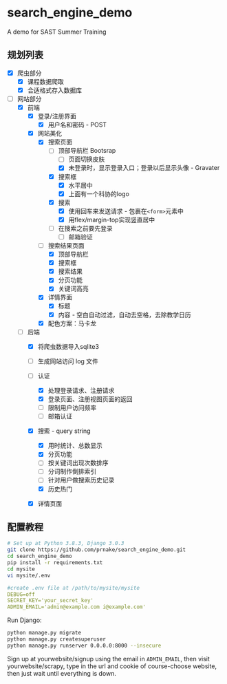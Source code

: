 # search_engine_demo
A demo for SAST Summer Training

## 规划列表

- [x] 爬虫部分
  - [x] 课程数据爬取
  - [x] 合适格式存入数据库
- [ ] 网站部分
  - [x] 前端
    - [x] 登录/注册界面
      - [x] 用户名和密码 - POST
    - [x] 网站美化
      - [x] 搜索页面
        - [ ] 顶部导航栏 Bootsrap
          - [ ] 页面切换皮肤
          - [x] 未登录时，显示登录入口；登录以后显示头像 - Gravater
        - [x] 搜索框
          - [x] 水平居中
          - [x] 上面有一个科协的logo
        - [x] 搜索
          - [x] 使用回车来发送请求 - 包裹在`<form>`元素中
          - [x] 用flex/margin-top实现竖直居中
        - [ ] 在搜索之前要先登录
          - [ ] 邮箱验证
      - [ ] 搜索结果页面
        - [x] 顶部导航栏
        - [x] 搜索框
        - [x] 搜索结果
        - [x] 分页功能
        - [x] 关键词高亮
      - [x] 详情界面
        - [x] 标题
        - [x] 内容 - 空白自动过滤，自动去空格，去除教学日历
      - [x] 配色方案：马卡龙
  - [ ] 后端
    - [x] 将爬虫数据导入sqlite3
    - [ ] 生成网站访问 log 文件
    - [ ] 认证
      - [x] 处理登录请求、注册请求
      - [x] 登录页面、注册视图页面的返回
      - [ ] 限制用户访问频率
      - [ ] 邮箱认证
    - [x] 搜索 - query string
      - [x] 用时统计、总数显示
      - [x] 分页功能
      - [ ] 按关键词出现次数排序
      - [ ] 分词制作倒排索引
      - [ ] 针对用户做搜索历史记录
      - [x] 历史热门
    - [x] 详情页面
    

## 配置教程

```bash
# Set up at Python 3.8.3, Django 3.0.3
git clone https://github.com/prnake/search_engine_demo.git
cd search_engine_demo
pip install -r requirements.txt
cd mysite
vi mysite/.env
```

```yaml
#create .env file at /path/to/mysite/mysite
DEBUG=off
SECRET_KEY='your_secret_key'
ADMIN_EMAIL='admin@example.com i@example.com'

```

Run Django:

```bash
python manage.py migrate
python manage.py createsuperuser
python manage.py runserver 0.0.0.0:8000 --insecure
```

Sign up at  yourwebsite/signup using the email in `ADMIN_EMAIL`, then visit yourwebsite/scrapy, type in the url and cookie of course-choose website, then just wait until everything is down.

